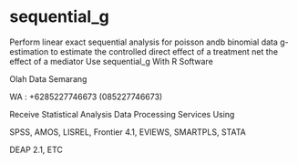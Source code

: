 # sequential_g
Perform linear exact sequential analysis for poisson andb binomial data g-estimation to estimate the controlled direct effect of a treatment net the effect of a mediator Use sequential_g With R Software

Olah Data Semarang

WA : +6285227746673 (085227746673)

Receive Statistical Analysis Data Processing Services Using

SPSS, AMOS, LISREL, Frontier 4.1, EVIEWS, SMARTPLS, STATA

DEAP 2.1, ETC
